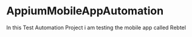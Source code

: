 # AppiumMobileAppAutomation
In this Test Automation Project i am testing the mobile app called Rebtel
